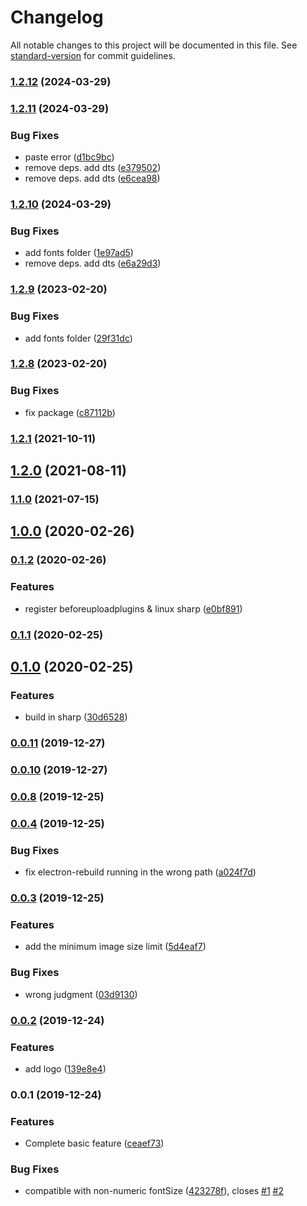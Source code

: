 # Changelog

All notable changes to this project will be documented in this file. See [standard-version](https://github.com/conventional-changelog/standard-version) for commit guidelines.

### [1.2.12](https://github.com/terwer/picgo-plugin-watermark-elec/compare/v1.2.11...v1.2.12) (2024-03-29)

### [1.2.11](https://github.com/terwer/picgo-plugin-watermark-elec/compare/v1.2.10...v1.2.11) (2024-03-29)


### Bug Fixes

* paste error ([d1bc9bc](https://github.com/terwer/picgo-plugin-watermark-elec/commit/d1bc9bc578222ef34cfb8dc4ed7ca11375efcdb0))
* remove deps. add dts ([e379502](https://github.com/terwer/picgo-plugin-watermark-elec/commit/e3795023840f8d3a7fff5720a2e585128a9e1684))
* remove deps. add dts ([e6cea98](https://github.com/terwer/picgo-plugin-watermark-elec/commit/e6cea980392bf2099b0e467dc74a1c87418efd45))

### [1.2.10](https://github.com/terwer/picgo-plugin-watermark-elec/compare/v1.2.9...v1.2.10) (2024-03-29)


### Bug Fixes

* add fonts folder ([1e97ad5](https://github.com/terwer/picgo-plugin-watermark-elec/commit/1e97ad5a445ee7be5fde944cfc671b402e4cf42f))
* remove deps. add dts ([e6a29d3](https://github.com/terwer/picgo-plugin-watermark-elec/commit/e6a29d35a82cdedde733cc5b17cb0af40c94ce61))

### [1.2.9](https://github.com/terwer/picgo-plugin-watermark-elec/compare/v1.2.8...v1.2.9) (2023-02-20)


### Bug Fixes

* add fonts folder ([29f31dc](https://github.com/terwer/picgo-plugin-watermark-elec/commit/29f31dcaffa0f75b4f9f1b6d36384c8ac773d420))

### [1.2.8](https://github.com/terwer/picgo-plugin-watermark-elec/compare/v1.2.7...v1.2.8) (2023-02-20)


### Bug Fixes

* fix package ([c87112b](https://github.com/terwer/picgo-plugin-watermark-elec/commit/c87112ba1e238fa0122dcaa13435af2e4e2a52bf))

### [1.2.1](https://github.com/Dec-F/picgo-plugin-watermark/compare/v1.2.0...v1.2.1) (2021-10-11)

## [1.2.0](https://github.com/Dec-F/picgo-plugin-watermark/compare/v1.1.0...v1.2.0) (2021-08-11)

### [1.1.0](https://github.com/Dec-F/picgo-plugin-watermark/compare/v1.0.0...v1.1.0) (2021-07-15)

## [1.0.0](https://github.com/Dec-F/picgo-plugin-watermark/compare/v0.1.2...v1.0.0) (2020-02-26)

### [0.1.2](https://github.com/Dec-F/picgo-plugin-watermark/compare/v0.1.1...v0.1.2) (2020-02-26)


### Features

* register beforeuploadplugins & linux sharp ([e0bf891](https://github.com/Dec-F/picgo-plugin-watermark/commit/e0bf89101bdcead495072d59c5cdc75a500092a3))

### [0.1.1](https://github.com/Dec-F/picgo-plugin-watermark/compare/v0.1.0...v0.1.1) (2020-02-25)

## [0.1.0](https://github.com/Dec-F/picgo-plugin-watermark/compare/v0.0.11...v0.1.0) (2020-02-25)


### Features

* build in sharp ([30d6528](https://github.com/Dec-F/picgo-plugin-watermark/commit/30d6528cc87cd2047e0167dfdad0f9cfaef37f80))

### [0.0.11](https://github.com/Dec-F/picgo-plugin-watermark/compare/v0.0.10...v0.0.11) (2019-12-27)

### [0.0.10](https://github.com/Dec-F/picgo-plugin-watermark/compare/v0.0.8...v0.0.10) (2019-12-27)

### [0.0.8](https://github.com/Dec-F/picgo-plugin-watermark/compare/v0.0.7...v0.0.8) (2019-12-25)

### [0.0.4](https://github.com/Dec-F/picgo-plugin-watermark/compare/v0.0.3...v0.0.4) (2019-12-25)

### Bug Fixes

- fix electron-rebuild running in the wrong path ([a024f7d](https://github.com/Dec-F/picgo-plugin-watermark/commit/a024f7d4644f701a562c5912ad47abb82fd21a61))

### [0.0.3](https://github.com/Dec-F/picgo-plugin-watermark/compare/v0.0.2...v0.0.3) (2019-12-25)

### Features

- add the minimum image size limit ([5d4eaf7](https://github.com/Dec-F/picgo-plugin-watermark/commit/5d4eaf7f4f2491e8b23b11deaf0917ee9980ca28))

### Bug Fixes

- wrong judgment ([03d9130](https://github.com/Dec-F/picgo-plugin-watermark/commit/03d913034e6c15f48e385486df8dd769ddecbd33))

### [0.0.2](https://github.com/Dec-F/picgo-plugin-watermark/compare/v0.0.1...v0.0.2) (2019-12-24)

### Features

- add logo ([139e8e4](https://github.com/Dec-F/picgo-plugin-watermark/commit/139e8e4d1e63e9299d24a1c37ea9d6405e69ece0))

### 0.0.1 (2019-12-24)

### Features

- Complete basic feature ([ceaef73](https://github.com/Dec-F/picgo-plugin-watermark/commit/ceaef7314a584360a282499be047777cc6f56171))

### Bug Fixes

- compatible with non-numeric fontSize ([423278f](https://github.com/Dec-F/picgo-plugin-watermark/commit/423278fcafb4a70a6e9726a7f45e4ebc9fcc871c)), closes [#1](https://github.com/Dec-F/picgo-plugin-watermark/issues/1) [#2](https://github.com/Dec-F/picgo-plugin-watermark/issues/2)
